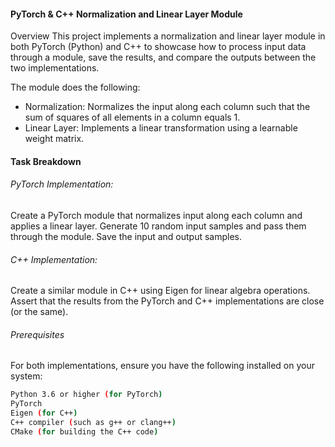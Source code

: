 #### PyTorch & C++ Normalization and Linear Layer Module
Overview
This project implements a normalization and linear layer module in both PyTorch (Python) and C++ to showcase how to process input data through a module, save the results, and compare the outputs between the two implementations.

The module does the following:

- Normalization: Normalizes the input along each column such that the sum of squares of all elements in a column equals 1.
- Linear Layer: Implements a linear transformation using a learnable weight matrix.

#### Task Breakdown
###### PyTorch Implementation:

Create a PyTorch module that normalizes input along each column and applies a linear layer.
Generate 10 random input samples and pass them through the module.
Save the input and output samples.

###### C++ Implementation:

Create a similar module in C++ using Eigen for linear algebra operations.
Assert that the results from the PyTorch and C++ implementations are close (or the same).

###### Prerequisites
For both implementations, ensure you have the following installed on your system:

```bash
Python 3.6 or higher (for PyTorch)
PyTorch
Eigen (for C++)
C++ compiler (such as g++ or clang++)
CMake (for building the C++ code)
```